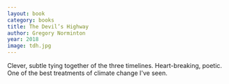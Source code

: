 ```yaml
---
layout: book
category: books
title: The Devil’s Highway
author: Gregory Norminton
year: 2018
image: tdh.jpg
---
```

Clever, subtle tying together of the three timelines. Heart-breaking, poetic.  One of the best treatments of climate change I've seen.
